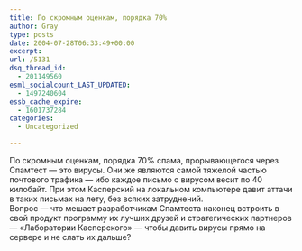 ```yaml
---
title: По скромным оценкам, порядка 70%
author: Gray
type: posts
date: 2004-07-28T06:33:49+00:00
excerpt:
url: /5131
dsq_thread_id:
  - 201149560
esml_socialcount_LAST_UPDATED:
  - 1497240604
essb_cache_expire:
  - 1601737284
categories:
  - Uncategorized

---
```








По скромным оценкам, порядка 70% спама, прорывающегося через Спамтест &#8212; это вирусы. Они же являются самой тяжелой частью почтового трафика &#8212; ибо каждое письмо с вирусом весит по 40 килобайт. При этом Касперский на локальном компьютере давит аттачи в таких письмах на лету, без всяких затруднений.  
Вопрос &#8212; что мешает разработчикам Спамтеста наконец встроить в свой продукт программу их лучших друзей и стратегических партнеров &#8212; &#171;Лаборатории Касперского&#187; &#8212; чтобы давить вирусы прямо на сервере и не слать их дальше?